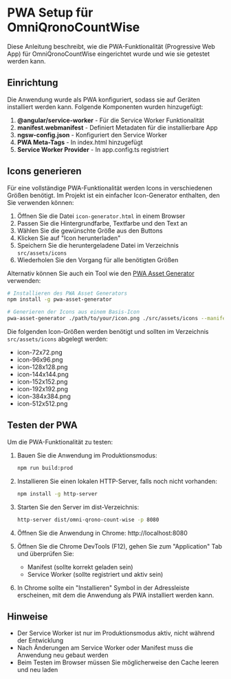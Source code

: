 # PWA Setup für OmniQronoCountWise

Diese Anleitung beschreibt, wie die PWA-Funktionalität (Progressive Web App) für OmniQronoCountWise eingerichtet wurde und wie sie getestet werden kann.

## Einrichtung

Die Anwendung wurde als PWA konfiguriert, sodass sie auf Geräten installiert werden kann. Folgende Komponenten wurden hinzugefügt:

1. **@angular/service-worker** - Für die Service Worker Funktionalität
2. **manifest.webmanifest** - Definiert Metadaten für die installierbare App
3. **ngsw-config.json** - Konfiguriert den Service Worker
4. **PWA Meta-Tags** - In index.html hinzugefügt
5. **Service Worker Provider** - In app.config.ts registriert

## Icons generieren

Für eine vollständige PWA-Funktionalität werden Icons in verschiedenen Größen benötigt. Im Projekt ist ein einfacher Icon-Generator enthalten, den Sie verwenden können:

1. Öffnen Sie die Datei `icon-generator.html` in einem Browser
2. Passen Sie die Hintergrundfarbe, Textfarbe und den Text an
3. Wählen Sie die gewünschte Größe aus den Buttons
4. Klicken Sie auf "Icon herunterladen"
5. Speichern Sie die heruntergeladene Datei im Verzeichnis `src/assets/icons`
6. Wiederholen Sie den Vorgang für alle benötigten Größen

Alternativ können Sie auch ein Tool wie den [PWA Asset Generator](https://github.com/onderceylan/pwa-asset-generator) verwenden:

```bash
# Installieren des PWA Asset Generators
npm install -g pwa-asset-generator

# Generieren der Icons aus einem Basis-Icon
pwa-asset-generator ./path/to/your/icon.png ./src/assets/icons --manifest ./src/manifest.webmanifest --index ./src/index.html
```

Die folgenden Icon-Größen werden benötigt und sollten im Verzeichnis `src/assets/icons` abgelegt werden:
- icon-72x72.png
- icon-96x96.png
- icon-128x128.png
- icon-144x144.png
- icon-152x152.png
- icon-192x192.png
- icon-384x384.png
- icon-512x512.png

## Testen der PWA

Um die PWA-Funktionalität zu testen:

1. Bauen Sie die Anwendung im Produktionsmodus:
   ```bash
   npm run build:prod
   ```

2. Installieren Sie einen lokalen HTTP-Server, falls noch nicht vorhanden:
   ```bash
   npm install -g http-server
   ```

3. Starten Sie den Server im dist-Verzeichnis:
   ```bash
   http-server dist/omni-qrono-count-wise -p 8080
   ```

4. Öffnen Sie die Anwendung in Chrome: http://localhost:8080

5. Öffnen Sie die Chrome DevTools (F12), gehen Sie zum "Application" Tab und überprüfen Sie:
   - Manifest (sollte korrekt geladen sein)
   - Service Worker (sollte registriert und aktiv sein)

6. In Chrome sollte ein "Installieren" Symbol in der Adressleiste erscheinen, mit dem die Anwendung als PWA installiert werden kann.

## Hinweise

- Der Service Worker ist nur im Produktionsmodus aktiv, nicht während der Entwicklung
- Nach Änderungen am Service Worker oder Manifest muss die Anwendung neu gebaut werden
- Beim Testen im Browser müssen Sie möglicherweise den Cache leeren und neu laden

